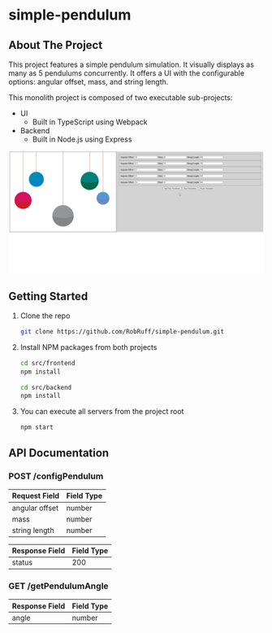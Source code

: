 # simple-pendulum


<!-- ABOUT THE PROJECT -->
## About The Project

This project features a simple pendulum simulation. It visually displays as many as 5 pendulums concurrently. It offers a UI with the configurable options: angular offset, mass, and string length.

This monolith project is composed of two executable sub-projects:
- UI
    - Built in TypeScript using Webpack
- Backend
    - Built in Node.js using Express

![Simple Pendulum Demo](./simplePendulumDemo.gif)


## Getting Started

1. Clone the repo
   ```sh
   git clone https://github.com/RobRuff/simple-pendulum.git
   ```
2. Install NPM packages from both projects
   ```sh
   cd src/frontend
   npm install
   ```

   ```sh
   cd src/backend
   npm install
   ```
4. You can execute all servers from the project root
   ```sh
   npm start
   ```

## API Documentation

### POST /configPendulum
| Request Field    | Field Type |
| --------         | -------    |
| angular offset   | number     |
| mass             | number     |
| string length    | number     |

| Response Field   | Field Type |
| --------         | -------    |
| status           | 200        |

### GET /getPendulumAngle

| Response Field   | Field Type |
| --------         | -------    |
| angle            | number     |

